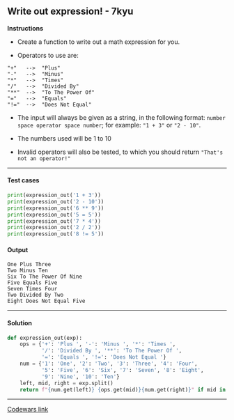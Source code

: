 ## Write out expression! - 7kyu

**Instructions**

- Create a function to write out a math expression for you.

- Operators to use are: 

```
"+"   -->  "Plus"
"-"   -->  "Minus"
"*"   -->  "Times"
"/"   -->  "Divided By"
"**"  -->  "To The Power Of"
"="   -->  "Equals"
"!="  -->  "Does Not Equal"
```

- The input will always be given as a string, in the following format: `number space operator space number`; for example: `"1 + 3"` or `"2 - 10"`.

- The numbers used will be 1 to 10

- Invalid operators will also be tested, to which you should return `"That's not an operator!"`

---

#### Test cases

```python
print(expression_out('1 + 3'))
print(expression_out('2 - 10'))
print(expression_out('6 ** 9'))
print(expression_out('5 = 5'))
print(expression_out('7 * 4'))
print(expression_out('2 / 2'))
print(expression_out('8 != 5'))
```

#### Output 
```
One Plus Three
Two Minus Ten
Six To The Power Of Nine
Five Equals Five
Seven Times Four
Two Divided By Two
Eight Does Not Equal Five
```

---

#### Solution

```python
def expression_out(exp):
    ops = {'+': 'Plus ', '-': 'Minus ', '*': 'Times ',
           '/': 'Divided By ', '**': 'To The Power Of ',
           '=': 'Equals ', '!=': 'Does Not Equal '}
    num = {'1': 'One', '2': 'Two', '3': 'Three', '4': 'Four',
           '5': 'Five', '6': 'Six', '7': 'Seven', '8': 'Eight',
           '9': 'Nine', '10': 'Ten'}
    left, mid, right = exp.split()
    return f"{num.get(left)} {ops.get(mid)}{num.get(right)}" if mid in ops else 'That\'s not an operator!'
```

---

[Codewars link](https://www.codewars.com/kata/57e2afb6e108c01da000026e)
